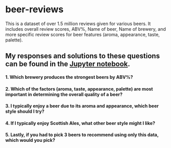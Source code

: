 # beer-reviews
This is a dataset of over 1.5 million reviews given for various beers. It includes overall review scores, ABV%, Name of beer, Name of brewery, and more specific review scores for beer features (aroma, appearance, taste, palette). 


## My responses and solutions to these questions can be found in the [Jupyter notebook](https://github.com/elanperry/beer-reviews/blob/master/beer_reviews.ipynb).


#### 1.    Which brewery produces the strongest beers by ABV%?

#### 2.    Which of the factors (aroma, taste, appearance, palette) are most important in determining the overall quality of a beer?

#### 3.    I typically enjoy a beer due to its aroma and appearance, which beer style should I try?

#### 4.    If I typically enjoy Scottish Ales, what other beer style might I like?

#### 5.    Lastly, if you had to pick 3 beers to recommend using only this data, which would you pick?
